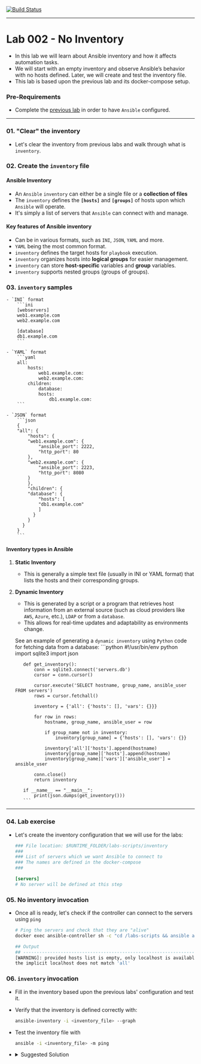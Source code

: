 <a href="https://github.com/nirgeier/AnsibleLabs/actions/workflows/Lab-002.yaml" target="_blank">
  <img src="https://github.com/nirgeier/AnsibleLabs/actions/workflows/Lab-002.yaml/badge.svg" alt="Build Status">
</a>

---

# Lab 002 - No Inventory
- In this lab we will learn about Ansible inventory and how it affects automation tasks.
- We will start with an empty inventory and observe Ansible’s behavior with no hosts defined. Later, we will create and test the inventory file.
- This lab is based upon the previous lab and its docker-compose setup.


### Pre-Requirements

- Complete the [previous lab](../001-verify-ansible#usage) in order to have `Ansible` configured.

---

### 01. "Clear" the inventory
  
  - Let's clear the inventory from previous labs and walk through what is `inventory`.
  
### 02. Create the `inventory` file

#### Ansible Inventory
- An `Ansible` `inventory` can either be a single file or a **collection of files** 
- The `inventory` defines the **`[hosts]`** and **`[groups]`** of hosts upon which `Ansible` will operate. 
- It's simply a list of servers that `Ansible` can connect with and manage.

#### Key features of Ansible inventory

- Can be in various formats, such as `INI`, `JSON`, `YAML` and more.
- `YAML`  being the most common format.
- `inventory` defines the target hosts for `playbook` execution.
- `inventory` organizes hosts into **logical groups** for easier management.
- `inventory` can store **host-specific** variables and **group** variables.
- `inventory` supports nested groups (groups of groups).

### 03. `inventory` samples
    
    - `INI` format
        ```ini
        [webservers]
        web1.example.com
        web2.example.com

        [database]
        db1.example.com
        ```

    - `YAML` format
        ```yaml
        all:
            hosts:
                web1.example.com:
                web2.example.com:
            children:
                database:
                hosts:
                    db1.example.com:
        ```
        
    - `JSON` format
        ```json
        {
        "all": {
            "hosts": {
            "web1.example.com": {
                "ansible_port": 2222,
                "http_port": 80
            },
            "web2.example.com": {
                "ansible_port": 2223,
                "http_port": 8080
            }
            },
            "children": {
            "database": {
                "hosts": [
                "db1.example.com"
                ]
              }
            }
          }
        }
        ```

#### Inventory types in Ansible
  
  1. **Static Inventory**
       - This is generally a simple text file (usually in INI or YAML format) that lists the hosts and their corresponding groups.
  
  2. **Dynamic Inventory**
       - This is generated by a script or a program that retrieves host information from an external source (such as cloud providers like `AWS`, `Azure`, etc.), `LDAP` or from a `database`. 
       - This allows for real-time updates and adaptability as environments change.

      See an example of generating a `dynamic inventory` using `Python` code for fetching data from a database:
            ```python
            #!/usr/bin/env python
            import sqlite3
            import json

            def get_inventory():
                conn = sqlite3.connect('servers.db')
                cursor = conn.cursor()
                
                cursor.execute('SELECT hostname, group_name, ansible_user FROM servers')
                rows = cursor.fetchall()
                
                inventory = {'all': {'hosts': [], 'vars': {}}}
                
                for row in rows:
                    hostname, group_name, ansible_user = row
                    
                    if group_name not in inventory:
                        inventory[group_name] = {'hosts': [], 'vars': {}}
                    
                    inventory['all']['hosts'].append(hostname)
                    inventory[group_name]['hosts'].append(hostname)
                    inventory[group_name]['vars']['ansible_user'] = ansible_user
                    
                conn.close()
                return inventory

            if __name__ == "__main__":
                print(json.dumps(get_inventory()))
            ```

---

### 04. Lab exercise 

- Let's create the inventory configuration that we will use for the labs:
  
    ```ini
    ### File location: $RUNTIME_FOLDER/labs-scripts/inventory
    ###
    ### List of servers which we want Ansible to connect to
    ### The names are defined in the docker-compose
    ###

    [servers]
    # No server will be defined at this step
    ```

### 05. No inventory invocation

- Once all is ready, let's check if the controller can connect to the servers using `ping`
    
    ```sh
    # Ping the servers and check that they are "alive"
    docker exec ansible-controller sh -c "cd /labs-scripts && ansible all -m ping"

    ## Output
    ## -------------------------------------------------------------------------------
    [WARNING]: provided hosts list is empty, only localhost is available. Note that
    the implicit localhost does not match 'all'
    ```

### 06. `inventory` invocation
  - Fill in the inventory based upon the previous labs' configuration and test it.
  - Verify that the inventory is defined correctly with: 
    ```sh
    ansible-inventory -i <inventory_file> --graph
    ```
  - Test the inventory file with
    ```sh
    ansible -i <inventory_file> -m ping
    ```
  - <details>
      <summary>Suggested Solution</summary>

      ```ini
      ###
      ### List of servers which we want ansible to connect to
      ### The names are defined in the docker-compose
      ###

      [servers]
        linux-server-1 ansible_ssh_common_args='-o UserKnownHostsFile=/root/.ssh/known_hosts'
        linux-server-2 ansible_ssh_common_args='-o UserKnownHostsFile=/root/.ssh/known_hosts'
        linux-server-3 ansible_ssh_common_args='-o UserKnownHostsFile=/root/.ssh/known_hosts'
      
      ```
    </details>



